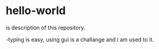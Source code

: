 # hello-world
is description of this repository.

-typing is easy, using gui is a challange and i am used to it.
